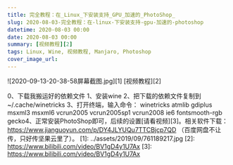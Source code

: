 ```yaml
---
title: 完全教程：在_Linux_下安装支持_GPU_加速的_PhotoShop_
slug: 2020-08-03-完全教程：在-linux-下安装支持-gpu-加速的-photoshop
datetime: 2020-08-03 00:00
date: 2020-08-03 00:00
summary: [视频教程][2]
tags: Linux, Wine, 视频教程, Manjaro, Photoshop
cover_image_url: 
---
```

![2020-09-13-20-38-58屏幕截图.jpg][1]
[视频教程][2]
<!--more-->
0、下载我搬运好的依赖文件
1、安装wine
2、把下载的依赖文件复制到~/.cache/winetricks
3、打开终端，输入命令：    winetricks atmlib gdiplus msxml3 msxml6 vcrun2005 vcrun2005sp1 vcrun2008 ie6 fontsmooth-rgb gecko4、正常安装PhotoShop即可，后续的设置[请看视频][3]。相关软件下载：
https://www.jianguoyun.com/p/DY4JLYUQu7TTCBjcp7QD
（百度网盘不让传，只好传坚果云里了）。
  [1]: ../assets/2019/09/761189217.jpg
  [2]: https://www.bilibili.com/video/BV1gD4y1U7Ax
  [3]: https://www.bilibili.com/video/BV1gD4y1U7Ax